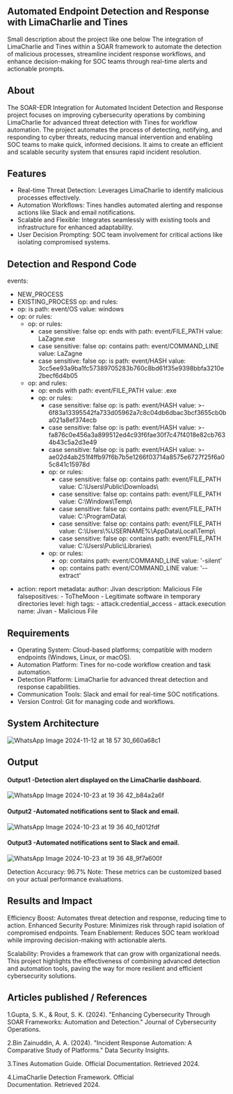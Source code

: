 ## Automated Endpoint Detection and Response with LimaCharlie and Tines

Small description about the project like one below
The integration of LimaCharlie and Tines within a SOAR framework to automate the detection of malicious processes, streamline incident response workflows, and enhance decision-making for SOC teams through real-time alerts and actionable prompts.


## About
<!--Detailed Description about the project-->
The SOAR-EDR Integration for Automated Incident Detection and Response project focuses on improving cybersecurity operations by combining LimaCharlie for advanced threat detection with Tines for workflow automation. The project automates the process of detecting, notifying, and responding to cyber threats, reducing manual intervention and enabling SOC teams to make quick, informed decisions. It aims to create an efficient and scalable security system that ensures rapid incident resolution.

## Features
<!--List the features of the project as shown below-->
- Real-time Threat Detection: Leverages LimaCharlie to identify malicious processes effectively.
- Automation Workflows: Tines handles automated alerting and response actions like Slack and email notifications.
- Scalable and Flexible: Integrates seamlessly with existing tools and infrastructure for enhanced adaptability.
- User Decision Prompting: SOC team involvement for critical actions like isolating compromised systems.

## Detection and Respond Code
<!--YAML code used in the project-->
<!--DETECTION-->
events:
  - NEW_PROCESS
  - EXISTING_PROCESS
op: and
rules:
  - op: is
    path: event/OS
    value: windows
  - op: or
    rules:
      - op: or
        rules:
          - case sensitive: false
            op: ends with
            path: event/FILE_PATH
            value: LaZagne.exe
          - case sensitive: false
            op: contains
            path: event/COMMAND_LINE
            value: LaZagne
          - case sensitive: false
            op: is
            path: event/HASH
            value: 3cc5ee93a9ba1fc57389705283b760c8bd61f35e9398bbfa3210e2becf6d4b05
      - op: and
        rules:
          - op: ends with
            path: event/FILE_PATH
            value: .exe
          - op: or
            rules:
              - case sensitive: false
                op: is
                path: event/HASH
                value: >-
                  6f83a13395542fa733d05962a7c8c04db6dbac3bcf3655cb0ba021a8ef374ecb
              - case sensitive: false
                op: is
                path: event/HASH
                value: >-
                  fa876c0e456a3a899512ed4c93f6fae30f7c47f4018e82cb7634b43c5a2d3e49
              - case sensitive: false
                op: is
                path: event/HASH
                value: >-
                  ae02d4ab251f4ffb97f6b7b5e1266f03714a8575e6727f25f6a05c841c15978d
              - op: or
                rules:
                  - case sensitive: false
                    op: contains
                    path: event/FILE_PATH
                    value: C:\\Users\\Public\\Downloads\\
                  - case sensitive: false
                    op: contains
                    path: event/FILE_PATH
                    value: C:\\Windows\\Temp\\
                  - case sensitive: false
                    op: contains
                    path: event/FILE_PATH
                    value: C:\\ProgramData\\
                  - case sensitive: false
                    op: contains
                    path: event/FILE_PATH
                    value: C:\\Users\\%USERNAME%\\AppData\\Local\\Temp\\
                  - case sensitive: false
                    op: contains
                    path: event/FILE_PATH
                    value: C:\\Users\\Public\\Libraries\\
              - op: or
                rules:
                  - op: contains
                    path: event/COMMAND_LINE
                    value: '-silent'
                  - op: contains
                    path: event/COMMAND_LINE
                    value: '--extract'

<!--RESPOND-->
- action: report
  metadata:
    author: Jivan
    description: Malicious File
    falsepositives:
      - ToTheMoon
      - Legitimate software in temporary directories
    level: high
    tags:
      - attack.credential_access
      - attack.execution
  name: Jivan - Malicious File


## Requirements
<!--List the requirements of the project as shown below-->
* Operating System: Cloud-based platforms; compatible with modern endpoints (Windows, Linux, or macOS).
* Automation Platform: Tines for no-code workflow creation and task automation.
* Detection Platform: LimaCharlie for advanced threat detection and response capabilities.
* Communication Tools: Slack and email for real-time SOC notifications.
* Version Control: Git for managing code and workflows.

## System Architecture
<!--Embed the system architecture diagram as shown below-->

![WhatsApp Image 2024-11-12 at 18 57 30_660a68c1](https://github.com/user-attachments/assets/b1f001f6-4886-462b-bd92-f83c38d769a9)


## Output

<!--Embed the Output picture at respective places as shown below as shown below-->
#### Output1 -Detection alert displayed on the LimaCharlie dashboard.


![WhatsApp Image 2024-10-23 at 19 36 42_b84a2a6f](https://github.com/user-attachments/assets/16224508-a685-447b-9f62-3af37a1b0d0e)


#### Output2 -Automated notifications sent to Slack and email.

![WhatsApp Image 2024-10-23 at 19 36 40_fd012fdf](https://github.com/user-attachments/assets/6bf95473-4dae-4b50-b2f0-44ef63f9042b)

#### Output3 -Automated notifications sent to Slack and email.

![WhatsApp Image 2024-10-23 at 19 36 48_9f7a600f](https://github.com/user-attachments/assets/f3d29a6e-d3e8-4233-882c-6a108067f693)


Detection Accuracy: 96.7%
Note: These metrics can be customized based on your actual performance evaluations.


## Results and Impact
<!--Give the results and impact as shown below-->
Efficiency Boost: Automates threat detection and response, reducing time to action.
Enhanced Security Posture: Minimizes risk through rapid isolation of compromised endpoints.
Team Enablement: Reduces SOC team workload while improving decision-making with actionable alerts.

Scalability: Provides a framework that can grow with organizational needs.
This project highlights the effectiveness of combining advanced detection and automation tools, paving the way for more resilient and efficient cybersecurity solutions.


## Articles published / References
1.Gupta, S. K., & Rout, S. K. (2024). "Enhancing Cybersecurity Through SOAR Frameworks: Automation and Detection." Journal of Cybersecurity Operations.

2.Bin Zainuddin, A. A. (2024). "Incident Response Automation: A Comparative Study of Platforms." Data Security Insights.

3.Tines Automation Guide. Official Documentation. Retrieved 2024.

4.LimaCharlie Detection Framework. Official Documentation. Retrieved 2024.
